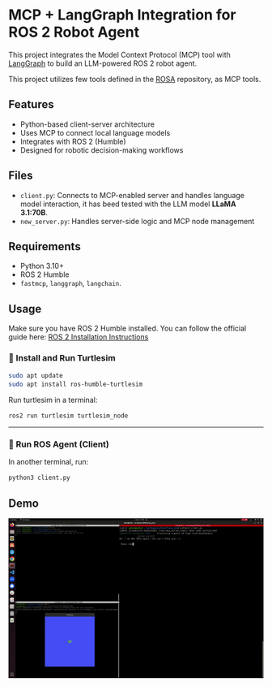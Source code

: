 # MCP + LangGraph Integration for ROS 2 Robot Agent

This project integrates the Model Context Protocol (MCP) tool with [LangGraph](https://github.com/langchain-ai/langgraph) to build an LLM-powered ROS 2 robot agent.

This project utilizes few tools defined in the [ROSA](https://github.com/nasa-jpl/rosa) repository, as MCP tools.

## Features

- Python-based client-server architecture
- Uses MCP to connect local language models
- Integrates with ROS 2 (Humble)
- Designed for robotic decision-making workflows

## Files

- `client.py`: Connects to MCP-enabled server and handles language model interaction, it has beed tested with the LLM model **LLaMA 3.1:70B**.
- `new_server.py`: Handles server-side logic and MCP node management

## Requirements

- Python 3.10+
- ROS 2 Humble
- `fastmcp`, `langgraph`, `langchain`.

## Usage

Make sure you have ROS 2 Humble installed. You can follow the official guide here: [ROS 2 Installation Instructions](https://docs.ros.org/en/humble/Installation.html)


### 🐢 Install and Run Turtlesim

```bash
sudo apt update
sudo apt install ros-humble-turtlesim
```

Run turtlesim in a terminal:

```bash
ros2 run turtlesim turtlesim_node
```

---


### 🤖 Run ROS Agent (Client)

In another terminal, run:

```bash
python3 client.py
```


## Demo

![Demo GIF](demo.gif)
